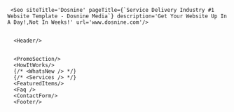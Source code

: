      <Seo siteTitle='Dosnine' pageTitle={`Service Delivery Industry #1 Website Template - Dosnine Media`} description='Get Your Website Up In A Day!,Not In Weeks!' url='www.dosnine.com'/>


      <Header/>

      
      <PromoSection/>
      <HowItWorks/>
      {/* <WhatsNew /> */}
      {/* <Services /> */}
      <FeaturedItems/>
      <Faq />
      <ContactForm/>
      <Footer/>